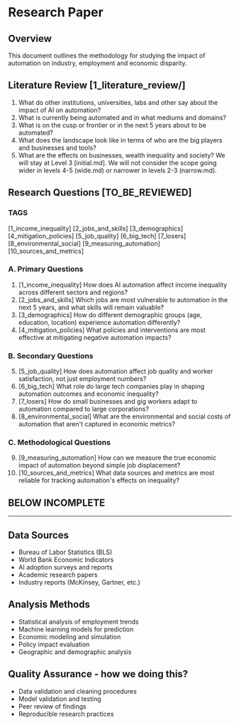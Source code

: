# Research Paper

## Overview
This document outlines the methodology for studying the impact of automation on industry, employment and economic disparity.

## Literature Review            [1_literature_review/]
1. What do other institutions, universities, labs and other say about the impact of AI on automation?
2. What is currently being automated and in what mediums and domains?
3. What is on the cusp or frontier or in the next 5 years about to be automated?
4. What does the landscape look like in terms of who are the big players and businesses and tools?
5. What are the effects on businesses, wealth inequality and society? We will stay at Level 3 [initial.md]. We will not consider the scope going wider in levels 4-5 (wide.md) or narrower in levels 2-3 (narrow.md).

## Research Questions           [TO_BE_REVIEWED]
### TAGS
[1_income_inequality]       [2_jobs_and_skills]     [3_demographics]
[4_mitigation_policies]     [5_job_quality]         [6_big_tech]
[7_losers]                  [8_environmental_social] 
[9_measuring_automation]    [10_sources_and_metrics]

### A. Primary Questions
1. [1_income_inequality] How does AI automation affect income inequality across different sectors and regions?
2. [2_jobs_and_skills] Which jobs are most vulnerable to automation in the next 5 years, and what skills will remain valuable?
3. [3_demographics] How do different demographic groups (age, education, location) experience automation differently?
4. [4_mitigation_policies] What policies and interventions are most effective at mitigating negative automation impacts?
### B. Secondary Questions
5. [5_job_quality] How does automation affect job quality and worker satisfaction, not just employment numbers?
6. [6_big_tech] What role do large tech companies play in shaping automation outcomes and economic inequality?
7. [7_losers] How do small businesses and gig workers adapt to automation compared to large corporations?
8. [8_environmental_social] What are the environmental and social costs of automation that aren't captured in economic metrics?
### C. Methodological Questions
9. [9_measuring_automation] How can we measure the true economic impact of automation beyond simple job displacement?
10. [10_sources_and_metrics] What data sources and metrics are most reliable for tracking automation's effects on inequality?

## BELOW INCOMPLETE
-----------------------------------------------------------------------------
## Data Sources
- Bureau of Labor Statistics (BLS)
- World Bank Economic Indicators
- AI adoption surveys and reports
- Academic research papers
- Industry reports (McKinsey, Gartner, etc.)

## Analysis Methods
- Statistical analysis of employment trends
- Machine learning models for prediction
- Economic modeling and simulation
- Policy impact evaluation
- Geographic and demographic analysis

## Quality Assurance - how we doing this?
- Data validation and cleaning procedures
- Model validation and testing
- Peer review of findings
- Reproducible research practices 